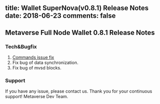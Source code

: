 title: Wallet SuperNova(v0.8.1) Release Notes
date: 2018-06-23
comments: false
---

## Metaverse Full Node Wallet 0.8.1 Release Notes

### Tech&Bugfix
1. [Commands issue fix](https://github.com/mvs-org/metaverse/issues/297)
1. Fix bug of data synchronization.
1. Fix bug of mvsd blocks.

### Support
If you have any issue, please contact us.
Thank you for your continuous support! 
Metaverse Dev Team.
